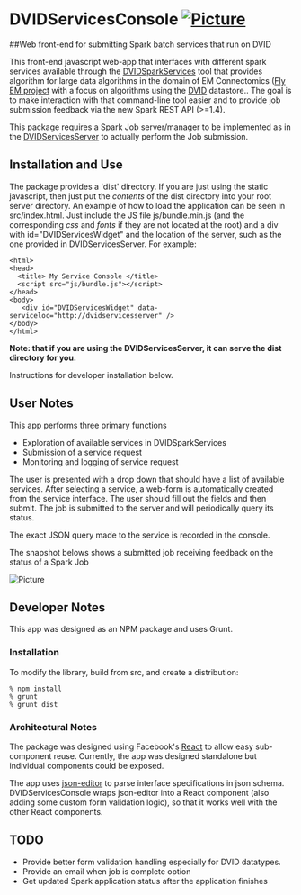 # DVIDServicesConsole [![Picture](https://raw.github.com/janelia-flyem/janelia-flyem.github.com/master/images/HHMI_Janelia_Color_Alternate_180x40.png)](http://www.janelia.org)

##Web front-end for submitting Spark batch services that run on DVID

This front-end javascript web-app that interfaces with different spark services available through the [DVIDSparkServices](https://github.com/janelia-flyem/DVIDSparkServices) tool that provides algorithm for large data algorithms in the domain of EM Connectomics ([Fly EM project](https://www.janelia.org/project-team/fly-em) with a focus on algorithms using the [DVID](https://github.com/janelia-flyem/dvid) datastore..  The goal is to make interaction with that command-line tool easier and to provide job submission feedback via the new Spark REST API (>=1.4).  

This package
requires a Spark Job server/manager to be implemented as in the [DVIDServicesServer](https://github.com/janelia-flyem/DVIDServicesServer) to actually perform the Job submission.

## Installation and Use

The package provides a 'dist' directory.  If you are just using the static javascript, then just put the *contents* of the dist directory into your root server directory.  An example of how to load the application can be seen in src/index.html.  Just include the JS file js/bundle.min.js (and the corresponding *css* and *fonts* if they are not located at the root) and a div with id="DVIDServicesWidget" and the location of the server, such as the one provided in DVIDServicesServer.  For example:

    <html>                                                            
    <head>
      <title> My Service Console </title>
      <script src="js/bundle.js"></script>
    </head>
    <body>
       <div id="DVIDServicesWidget" data-serviceloc="http://dvidservicesserver" />
    </body>
    </html>

**Note: that if you are using the DVIDServicesServer, it can serve the dist directory for you.**

Instructions for developer installation below.

## User Notes

This app performs three primary functions

* Exploration of available services in DVIDSparkServices
* Submission of a service request
* Monitoring and logging of service request

The user is presented with a drop down that should have a list of available services.  After selecting a service, a web-form is automatically created from the service interface.  The user should fill out the fields and then submit.  The job is submitted to the server and will periodically query its status.

The exact JSON query made to the service is recorded in the console.

The snapshot belows shows a submitted job receiving feedback on the status of a Spark Job

![Picture](https://raw.github.com/janelia-flyem/DVIDServicesConsole/master/images/submittedscreenshot.png)

## Developer Notes

This app was designed as an NPM package and uses Grunt.

### Installation

To modify the library, build from src, and create a distribution:

    % npm install
    % grunt
    % grunt dist

### Architectural Notes

The package was designed using Facebook's [React](http://facebook.github.io/react/) to allow easy sub-component reuse.  Currently, the app was designed standalone but individual components could be exposed.

The app uses [json-editor](https://github.com/jdorn/json-editor) to parse interface specifications in json schema.  DVIDServicesConsole wraps json-editor into a React component (also adding some custom form validation logic), so that it works well with the other React components.


## TODO
* Provide better form validation handling especially for DVID datatypes.
* Provide an email when job is complete option
* Get updated Spark application status after the application finishes

